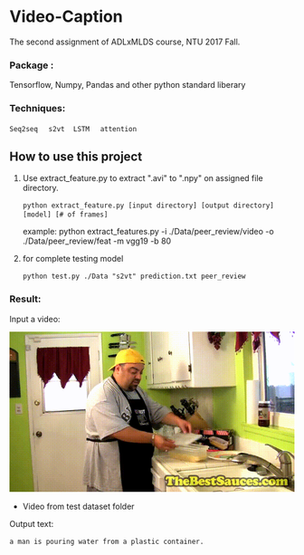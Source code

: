 # Video-Caption
The second assignment of ADLxMLDS course, NTU 2017 Fall.

### Package : 
Tensorflow,  Numpy,  Pandas and other python standard liberary

### Techniques:
`Seq2seq` &nbsp; ` s2vt`  &nbsp;` LSTM` &nbsp;  ` attention` &nbsp; 

## How to use this project
1. Use extract_feature.py to extract ".avi" to ".npy" on assigned file directory.
   ```
   python extract_feature.py [input directory] [output directory] [model] [# of frames]
   ```
   example:
   python extract_features.py -i ./Data/peer_review/video -o ./Data/peer_review/feat -m vgg19 -b 80

2. for complete testing model 
   ```
   python test.py ./Data "s2vt" prediction.txt peer_review
   ```

### Result:
Input a video:<br>

![Alt Text](https://github.com/ShanHaoYu/Video-Caption/blob/master/video.gif)
* Video from test dataset folder

Output text:
```
a man is pouring water from a plastic container. 
```

